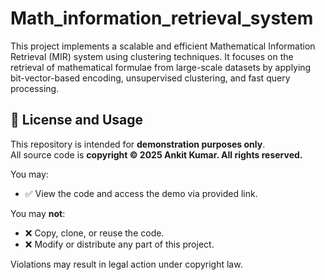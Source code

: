 # Math_information_retrieval_system
This project implements a scalable and efficient Mathematical Information Retrieval (MIR) system using clustering techniques. It focuses on the retrieval of mathematical formulae from large-scale datasets by applying bit-vector-based encoding, unsupervised clustering, and fast query processing.


## 🚫 License and Usage

This repository is intended for **demonstration purposes only**.  
All source code is **copyright © 2025 Ankit Kumar. All rights reserved.**

You may:
- ✅ View the code and access the demo via provided link.

You may **not**:
- ❌ Copy, clone, or reuse the code.
- ❌ Modify or distribute any part of this project.

Violations may result in legal action under copyright law.
